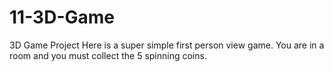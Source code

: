 # 11-3D-Game
3D Game Project
Here is a super simple first person view game.
You are in a room and you must collect the 5 spinning coins.

